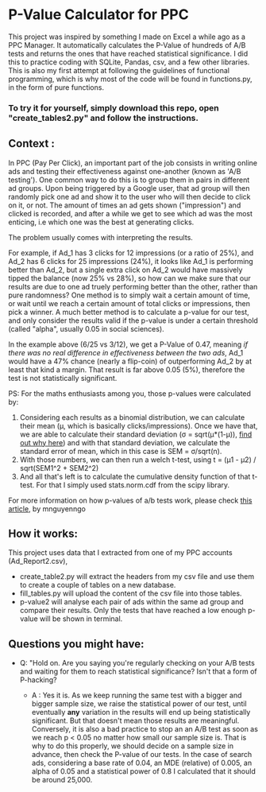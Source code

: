 # P-Value Calculator for PPC

This project was inspired by something I made on Excel a while ago as a PPC Manager. It automatically calculates the P-Value of hundreds of A/B tests and returns the ones that have reached statistical significance. I did this to practice coding with SQLite, Pandas, csv, and a few other libraries. This is also my first attempt at following the guidelines of functional programming, which is why most of the code will be found in functions.py, in the form of pure functions.

### To try it for yourself, simply download this repo, open "create_tables2.py" and follow the instructions. 

## Context : 
  In PPC (Pay Per Click), an important part of the job consists in writing online ads and testing their effectiveness against one-another (known as 'A/B testing'). One common way to do this is to group them in pairs in different ad groups. Upon being triggered by a Google user, that ad group will then randomly pick one ad and show it to the user who will then decide to click on it, or not. The amount of times an ad gets shown ("impression") and clicked is recorded, and after a while we get to see which ad was the most enticing, i.e which one was the best at generating clicks. 
  
  The problem usually comes with interpreting the results. 
  
  For example, if Ad_1 has 3 clicks for 12 impressions (or a ratio of 25%), and Ad_2 has 6 clicks for 25 impressions (24%), it looks like Ad_1 is performing better than Ad_2, but a single extra click on Ad_2 would have massively tipped the balance (now 25% vs 28%), so how can we make sure that our results are due to one ad truely performing better than the other, rather than pure randomness? One method is to simply wait a certain amount of time, or wait until we reach a certain amount of total clicks or impressions, then pick a winner. A much better method is to calculate a p-value for our test, and only consider the results valid if the p-value is under a certain threshold (called "alpha", usually 0.05 in social sciences). 
  
  In the example above (6/25 vs 3/12), we get a P-Value of 0.47, meaning *if there was no real difference in effectiveness between the two ads*, Ad_1 would have a 47% chance (nearly a flip-coin) of outperforming Ad_2 by at least that kind a margin. That result is far above 0.05 (5%), therefore the test is not statistically significant.

PS: For the maths enthusiasts among you, those p-values were calculated by:
1. Considering each results as a binomial distribution, we can calculate their mean (μ, which is basically clicks/impressions). Once we have that, we are able to calculate their standard deviation (σ = sqrt(μ*(1-μ)), [find out why here](https://youtu.be/ry81_iSHt6E)) and with that standard deviation, we calculate the standard error of mean, which in this case is SEM = σ/sqrt(n).
2. With those numbers, we can then run a welch t-test, using t = (μ1 - μ2) / sqrt(SEM1^2 + SEM2^2)
3. And all that's left is to calculate the cumulative density function of that t-test. For that I simply used stats.norm.cdf from the scipy library.

For more information on how p-values of a/b tests work, please check [this article](https://towardsdatascience.com/the-math-behind-a-b-testing-with-example-code-part-1-of-2-7be752e1d06f), by mnguyenngo


## How it works: 
  This project uses data that I extracted from one of my PPC accounts (Ad_Report2.csv), 
  - create_table2.py will extract the headers from my csv file and use them to create a couple of tables on a new database.
  - fill_tables.py will upload the content of the csv file into those tables.
  - p-value2 will analyse each pair of ads within the same ad group and compare their results. Only the tests that have reached a low enough p-value will be shown in terminal. 


## Questions you might have:
  * Q: "Hold on. Are you saying you're regularly checking on your A/B tests and waiting for them to reach statistical significance? Isn't that a form of P-hacking?
  
      * A : Yes it is. As we keep running the same test with a bigger and bigger sample size, we raise the statistical power of our test, until eventually **any** variation in the results will end up being statistically significant. But that doesn't mean those results are meaningful. Conversely, it is also a bad practice to stop an an A/B test as soon as we reach p < 0.05 no matter how small our sample size is. That is why to do this properly, we should decide on a sample size in advance, then check the P-value of our tests. In the case of search ads, considering a base rate of 0.04, an MDE (relative) of 0.005, an alpha of 0.05 and a statistical power of 0.8 I calculated that it should be around 25,000.

